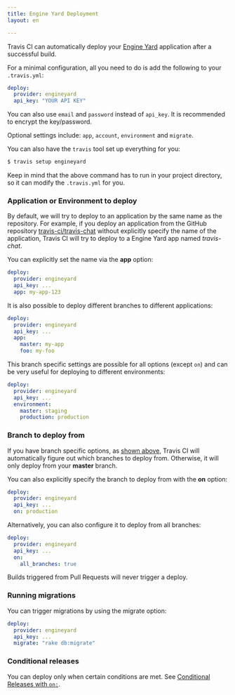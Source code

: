 ```yaml
---
title: Engine Yard Deployment
layout: en

---
```


Travis CI can automatically deploy your [Engine Yard](https://www.engineyard.com/) application after a successful build.

For a minimal configuration, all you need to do is add the following to your `.travis.yml`:

```yaml
deploy:
  provider: engineyard
  api_key: "YOUR API KEY"
```

You can also use `email` and `password` instead of `api_key`. It is recommended to encrypt the key/password.

Optional settings include: `app`, `account`, `environment` and `migrate`.

You can also have the `travis` tool set up everything for you:

```bash
$ travis setup engineyard
```

Keep in mind that the above command has to run in your project directory, so it can modify the `.travis.yml` for you.

### Application or Environment to deploy

By default, we will try to deploy to an application by the same name as the repository. For example, if you deploy an application from the GitHub repository [travis-ci/travis-chat](https://github.com/travis-ci/travis-chat) without explicitly specify the name of the application, Travis CI will try to deploy to a Engine Yard app named *travis-chat*.

You can explicitly set the name via the **app** option:

```yaml
deploy:
  provider: engineyard
  api_key: ...
  app: my-app-123
```

It is also possible to deploy different branches to different applications:

```yaml
deploy:
  provider: engineyard
  api_key: ...
  app:
    master: my-app
    foo: my-foo
```

This branch specific settings are possible for all options (except `on`) and can be very useful for deploying to different environments:

```yaml
deploy:
  provider: engineyard
  api_key: ...
  environment:
    master: staging
    production: production
```

### Branch to deploy from

If you have branch specific options, as [shown above](#Application-or-Environment-to-deploy), Travis CI will automatically figure out which branches to deploy from. Otherwise, it will only deploy from your **master** branch.

You can also explicitly specify the branch to deploy from with the **on** option:

```yaml
deploy:
  provider: engineyard
  api_key: ...
  on: production
```

Alternatively, you can also configure it to deploy from all branches:

```yaml
deploy:
  provider: engineyard
  api_key: ...
  on:
    all_branches: true
```

Builds triggered from Pull Requests will never trigger a deploy.

### Running migrations

You can trigger migrations by using the migrate option:

```yaml
deploy:
  provider: engineyard
  api_key: ...
  migrate: "rake db:migrate"
```

### Conditional releases

You can deploy only when certain conditions are met.
See [Conditional Releases with `on:`](/user/deployment#Conditional-Releases-with-on%3A).
